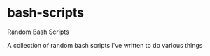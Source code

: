 # bash-scripts
Random Bash Scripts

A collection of random bash scripts I've written to do various things
